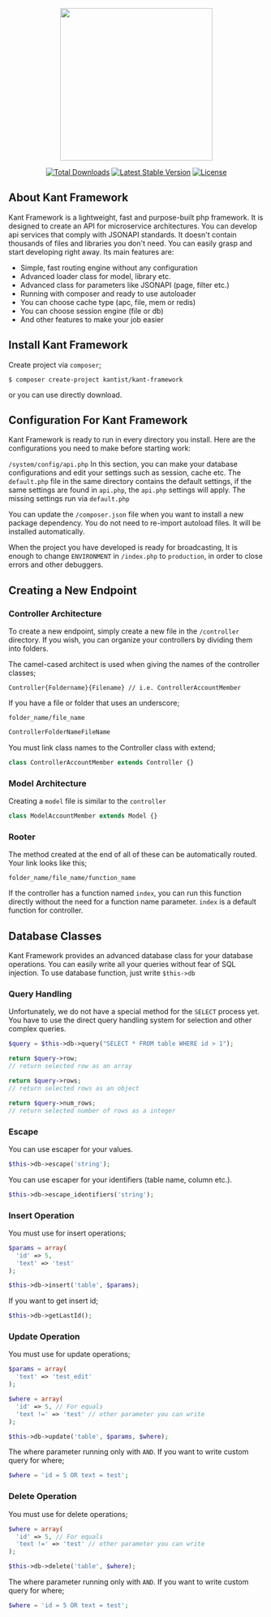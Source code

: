 <p align="center"><img src="https://kant.ist/images/kant.png" width="300"></p>

<p align="center">
<a href="https://packagist.org/packages/kantist/kant-framework"><img src="https://poser.pugx.org/kantist/kant-framework/downloads" alt="Total Downloads"></a>
<a href="https://packagist.org/packages/kantist/kant-framework"><img src="https://poser.pugx.org/kantist/kant-framework/v/stable" alt="Latest Stable Version"></a>
<a href="https://packagist.org/packages/kantist/kant-framework"><img src="https://poser.pugx.org/kantist/kant-framework/license" alt="License"></a>
</p>

## About Kant Framework

Kant Framework is a lightweight, fast and purpose-built php framework. It is designed to create an API for microservice architectures. You can develop api services that comply with JSONAPI standards. It doesn't contain thousands of files and libraries you don't need. You can easily grasp and start developing right away. Its main features are:

- Simple, fast routing engine without any configuration
- Advanced loader class for model, library etc.
- Advanced class for parameters like JSONAPI (page, filter etc.)
- Running with composer and ready to use autoloader
- You can choose cache type (apc, file, mem or redis)
- You can choose session engine (file or db)
- And other features to make your job easier

## Install Kant Framework

Create project via `composer`;

```
$ composer create-project kantist/kant-framework
```

or you can use directly download.

## Configuration For Kant Framework

Kant Framework is ready to run in every directory you install. Here are the configurations you need to make before starting work:

`/system/config/api.php` In this section, you can make your database configurations and edit your settings such as session,  cache etc. The `default.php` file in the same directory contains the default settings, if the same settings are found in `api.php`, the `api.php` settings will apply. The missing settings run via `default.php`

You can update the `/composer.json` file when you want to install a new package dependency. You do not need to re-import autoload files. It will be installed automatically.

When the project you have developed is ready for broadcasting, It is enough to change `ENVIRONMENT` in `/index.php` to `production`, in order to close errors and other debuggers.

## Creating a New Endpoint

### Controller Architecture

To create a new endpoint, simply create a new file in the `/controller` directory. If you wish, you can organize your controllers by dividing them into folders.

The camel-cased architect is used when giving the names of the controller classes;

```
Controller{Foldername}{Filename} // i.e. ControllerAccountMember
```

If you have a file or folder that uses an underscore;

```
folder_name/file_name
```

```php
ControllerFolderNameFileName
```

You must link class names to the Controller class with extend;

```php
class ControllerAccountMember extends Controller {}
```

### Model Architecture

Creating a `model` file is similar to the `controller`

```php
class ModelAccountMember extends Model {}
```

### Rooter

The method created at the end of all of these can be automatically routed. Your link looks like this;

```
folder_name/file_name/function_name
```

If the controller has a function named `index`, you can run this function directly without the need for a function name parameter. `index` is a default function for controller.

## Database Classes

Kant Framework provides an advanced database class for your database operations. You can easily write all your queries without fear of SQL injection. To use database function, just write `$this->db`

### Query Handling

Unfortunately, we do not have a special method for the `SELECT` process yet. You have to use the direct query handling system for selection and other complex queries.

```php
$query = $this->db->query("SELECT * FROM table WHERE id > 1");

return $query->row;
// return selected row as an array

return $query->rows;
// return selected rows as an object

return $query->num_rows;
// return selected number of rows as a integer
```

### Escape

You can use escaper for your values.

```php
$this->db->escape('string');
```

You can use escaper for your identifiers (table name, column etc.).

```php
$this->db->escape_identifiers('string');
```

### Insert Operation

You must use for insert operations;

```php
$params = array(
  'id' => 5,
  'text' => 'test'
);

$this->db->insert('table', $params);
```

If you want to get insert id;

```php
$this->db->getLastId();
```

### Update Operation

You must use for update operations;

```php
$params = array(
  'text' => 'test_edit'
);

$where = array(
  'id' => 5, // For equals
  'text !=' => 'test' // other parameter you can write
);

$this->db->update('table', $params, $where);
```

The where parameter running only with `AND`. If you want to write custom query for where;

```php
$where = 'id = 5 OR text = test';
```

### Delete Operation

You must use for delete operations;

```php
$where = array(
  'id' => 5, // For equals
  'text !=' => 'test' // other parameter you can write
);

$this->db->delete('table', $where);
```

The where parameter running only with `AND`. If you want to write custom query for where;

```php
$where = 'id = 5 OR text = test';
```
